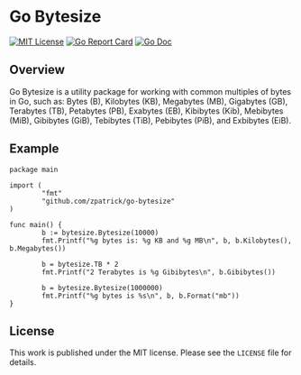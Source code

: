 # Go Bytesize

[![MIT License](https://img.shields.io/badge/license-MIT-blue.svg)](https://github.com/zpatrick/go-bytesize/blob/master/LICENSE)
[![Go Report Card](https://goreportcard.com/badge/github.com/zpatrick/go-bytesize)](https://goreportcard.com/report/github.com/zpatrick/go-bytesize)
[![Go Doc](https://godoc.org/github.com/zpatrick/go-bytesize?status.svg)](https://godoc.org/github.com/zpatrick/go-bytesize)


## Overview
Go Bytesize is a utility package for working with common multiples of bytes in Go, such as: Bytes (B), Kilobytes (KB), Megabytes (MB), Gigabytes (GB), Terabytes (TB), Petabytes (PB), Exabytes (EB), Kibibytes (Kib), Mebibytes (MiB), Gibibytes (GiB), Tebibytes (TiB), Pebibytes (PiB), and Exbibytes (EiB).  

## Example
```
package main

import (
        "fmt"
        "github.com/zpatrick/go-bytesize"
)

func main() {
        b := bytesize.Bytesize(10000)
        fmt.Printf("%g bytes is: %g KB and %g MB\n", b, b.Kilobytes(), b.Megabytes())

        b = bytesize.TB * 2
        fmt.Printf("2 Terabytes is %g Gibibytes\n", b.Gibibytes())

        b = bytesize.Bytesize(1000000)
        fmt.Printf("%g bytes is %s\n", b, b.Format("mb"))
}
```

## License
This work is published under the MIT license.
Please see the `LICENSE` file for details.
